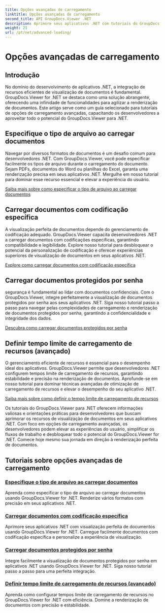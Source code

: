 ```yaml
---
title: Opções avançadas de carregamento
linktitle: Opções avançadas de carregamento
second_title: API GroupDocs.Viewer .NET
description: Aprimore seus aplicativos .NET com tutoriais do GroupDocs.Viewer for .NET. Aprenda a especificar tipos de arquivos, gerenciar codificações, carregar documentos protegidos por senha e muito mais.
weight: 21
url: /pt/net/advanced-loading/
---
```


# Opções avançadas de carregamento

## Introdução

No domínio do desenvolvimento de aplicativos .NET, a integração de recursos eficientes de visualização de documentos é fundamental. GroupDocs.Viewer for .NET se destaca como uma solução abrangente, oferecendo uma infinidade de funcionalidades para agilizar a renderização de documentos. Este artigo serve como um guia selecionado para tutoriais de opções de carregamento avançadas, capacitando os desenvolvedores a aproveitar todo o potencial do GroupDocs.Viewer para .NET.

## Especifique o tipo de arquivo ao carregar documentos
Navegar por diversos formatos de documentos é um desafio comum para desenvolvedores .NET. Com GroupDocs.Viewer, você pode especificar facilmente os tipos de arquivo durante o carregamento do documento. Sejam PDFs, documentos do Word ou planilhas do Excel, garanta uma renderização precisa em seus aplicativos .NET. Mergulhe em nosso tutorial para dominar esse recurso essencial e elevar a experiência do usuário.

[Saiba mais sobre como especificar o tipo de arquivo ao carregar documentos](./specify-file-type/)

## Carregar documentos com codificação específica
A visualização perfeita de documentos depende do gerenciamento de codificação adequado. GroupDocs.Viewer capacita desenvolvedores .NET a carregar documentos com codificações específicas, garantindo compatibilidade e legibilidade. Explore nosso tutorial para desbloquear o potencial da personalização de codificação e oferecer experiências superiores de visualização de documentos em seus aplicativos .NET.

[Explore como carregar documentos com codificação específica](./load-documents-encoding/)

## Carregar documentos protegidos por senha
segurança é fundamental ao lidar com documentos confidenciais. Com o GroupDocs.Viewer, integre perfeitamente a visualização de documentos protegidos por senha aos seus aplicativos .NET. Siga nosso tutorial passo a passo para navegar pelas complexidades de carregamento e renderização de documentos protegidos por senha, garantindo a confidencialidade e integridade dos dados.

[Descubra como carregar documentos protegidos por senha](./load-password-protected-document/)

## Definir tempo limite de carregamento de recursos (avançado)
O gerenciamento eficiente de recursos é essencial para o desempenho ideal dos aplicativos. GroupDocs.Viewer permite que desenvolvedores .NET configurem tempos limite de carregamento de recursos, garantindo estabilidade e precisão na renderização de documentos. Aprofunde-se em nosso tutorial para dominar técnicas avançadas de otimização de carregamento de recursos e elevar o desempenho do seu aplicativo .NET.

[Saiba mais sobre como definir o tempo limite de carregamento de recursos](./set-resource-loading-timeout/)

Os tutoriais do GroupDocs.Viewer para .NET oferecem informações valiosas e orientações práticas para desenvolvedores que buscam aprimorar os recursos de visualização de documentos em seus aplicativos .NET. Com foco em opções de carregamento avançadas, os desenvolvedores podem elevar as experiências do usuário, simplificar os fluxos de trabalho e desbloquear todo o potencial do GroupDocs.Viewer for .NET. Comece hoje mesmo sua jornada em direção à renderização perfeita de documentos.
## Tutoriais sobre opções avançadas de carregamento
### [Especifique o tipo de arquivo ao carregar documentos](./specify-file-type/)
Aprenda como especificar o tipo de arquivo ao carregar documentos usando GroupDocs.Viewer for .NET. Renderize vários formatos com precisão em seus aplicativos .NET.
### [Carregar documentos com codificação específica](./load-documents-encoding/)
Aprimore seus aplicativos .NET com visualização perfeita de documentos usando GroupDocs.Viewer for .NET. Carregue facilmente documentos com codificação específica e personalize a experiência de visualização.
### [Carregar documentos protegidos por senha](./load-password-protected-document/)
Integre facilmente a visualização de documentos protegidos por senha em aplicativos .NET usando GroupDocs.Viewer for .NET. Siga nosso tutorial passo a passo para uma perfeita integração.
### [Definir tempo limite de carregamento de recursos (avançado)](./set-resource-loading-timeout/)
Aprenda como configurar tempos limite de carregamento de recursos no GroupDocs.Viewer for .NET com eficiência. Domine a renderização de documentos com precisão e estabilidade.